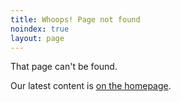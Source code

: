 ```yaml
---
title: Whoops! Page not found
noindex: true
layout: page
---
```


That page can't be found.

Our latest content is [on the homepage](/).
